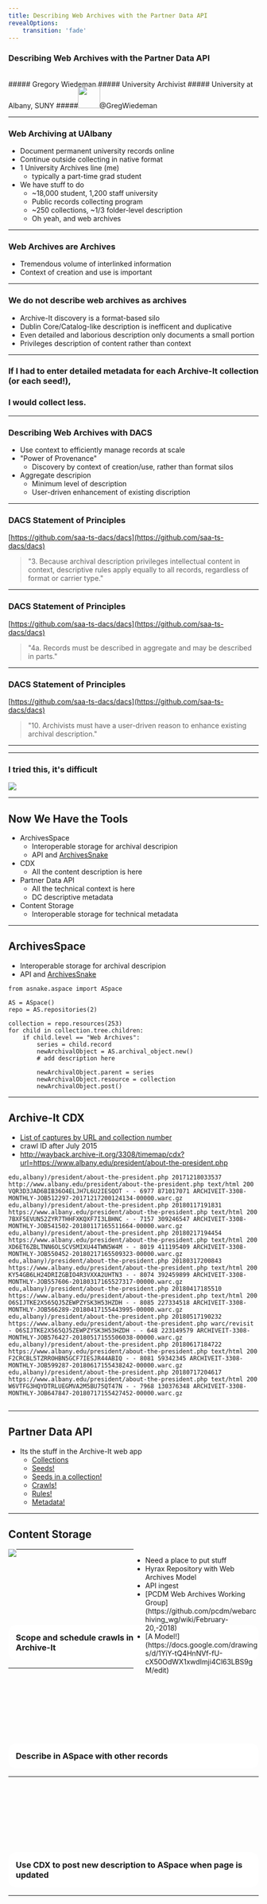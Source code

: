```yaml
---
title: Describing Web Archives with the Partner Data API
revealOptions:
    transition: 'fade'
---
```

<style>
#fLeft {float: left; max-width: 50%;}
#fRight {float: right; max-width: 50%;}
#smallLink {font-size: 18px;}
.whitebg {background-color: #fff; margin-top: 30% !important; padding: 15px !important; border-radius: 15px;}
</style>

### Describing Web Archives with the Partner Data API
<br/>
##### Gregory Wiedeman
##### University Archivist
##### University at Albany, SUNY
##### <img src="img-saa16/twitter.png" style="margin: -5px; background: none; border: none; box-shadow: none;" width="45px" /> @GregWiedeman


---

### Web Archiving at UAlbany

* Document permanent university records online
* Continue outside collecting in native format
* 1 University Archives line (me)
    * typically a part-time grad student
* We have stuff to do
    * ~18,000 student, 1,200 staff university
    * Public records collecting program
    * ~250 collections, ~1/3 folder-level description
    * Oh yeah, and web archives <!-- .element: class="fragment" data-fragment-index="1" -->

---

### Web Archives are Archives

* Tremendous volume of interlinked information
* Context of creation and use is important
	
---

### We do not describe web archives as archives

* Archive-It discovery is a format-based silo
* Dublin Core/Catalog-like description is inefficent and duplicative
* Even detailed and laborious description only documents a small portion
* Privileges description of content rather than context
    
---

### If I had to enter detailed metadata for each Archive-It collection (or each seed!),

### I would collect less. <!-- .element: class="fragment" data-fragment-index="1" -->

---

### Describing Web Archives with DACS

* Use context to efficiently manage records at scale
* "Power of Provenance"
    * Discovery by context of creation/use, rather than format silos
* Aggregate descripion
    * Minimum  level of description
    * User-driven enhancement of existing discription

---

### DACS Statement of Principles 

[https://github.com/saa-ts-dacs/dacs](https://github.com/saa-ts-dacs/dacs) 

> "3. Because archival description privileges intellectual content in context, descriptive rules apply equally to all records, regardless of format or carrier type."

---

### DACS Statement of Principles 

[https://github.com/saa-ts-dacs/dacs](https://github.com/saa-ts-dacs/dacs) 

> "4a. Records must be described in aggregate and may be described in parts."

---

### DACS Statement of Principles 

[https://github.com/saa-ts-dacs/dacs](https://github.com/saa-ts-dacs/dacs) 

> "10. Archivists must have a user-driven reason to enhance existing archival description."

---

<!-- .slide: data-background="img/webArchContext.png" -->

---

### I tried this, it's difficult

<img src="img-saa16/ASpace-dfd.png"/>

---

## Now We Have the Tools

* ArchivesSpace
    * Interoperable storage for archival descripion
    * API and [ArchivesSnake](https://github.com/archivesspace-labs/ArchivesSnake)
* CDX
    * All the content description is here
* Partner Data API
    * All the technical context is here
    * DC descriptive metadata
* Content Storage
    * Interoperable storage for technical metadata
    
---

## ArchivesSpace

* Interoperable storage for archival descripion
* API and [ArchivesSnake](https://github.com/archivesspace-labs/ArchivesSnake)

```
from asnake.aspace import ASpace

AS = ASpace()
repo = AS.repositories(2)

collection = repo.resources(253)
for child in collection.tree.children:
    if child.level == "Web Archives":
        series = child.record
        newArchivalObject = AS.archival_object.new()
        # add description here
        
        newArchivalObject.parent = series
        newArchivalObject.resource = collection
        newArchivalObject.post()
```

---

## Archive-It CDX

* [List of captures by URL and collection number](https://support.archive-it.org/hc/en-us/articles/115001790023-Access-Archive-It-s-Wayback-index-with-the-CDX-C-API)
* crawl ID after July 2015
* <a id="smallLink" href="http://wayback.archive-it.org/3308/timemap/cdx?url=https://www.albany.edu/president/about-the-president.php">http://wayback.archive-it.org/3308/timemap/cdx?url=https://www.albany.edu/president/about-the-president.php</a>

```
edu,albany)/president/about-the-president.php 20171218033537 http://www.albany.edu/president/about-the-president.php text/html 200 VQR3D3JAD6BIB36O4ELJH7L6U2IESQOT - - 6977 871017071 ARCHIVEIT-3308-MONTHLY-JOB512297-20171217200124134-00000.warc.gz
edu,albany)/president/about-the-president.php 20180117191831 https://www.albany.edu/president/about-the-president.php text/html 200 7BXF5EVUN52ZYR7THHFXKQXF7I3LBHNC - - 7157 309246547 ARCHIVEIT-3308-MONTHLY-JOB541502-20180117165511664-00000.warc.gz
edu,albany)/president/about-the-president.php 20180217194454 https://www.albany.edu/president/about-the-president.php text/html 200 XD6ET6ZBLTNN6OLSCVSMIXU44TWN5W4M - - 8019 411195409 ARCHIVEIT-3308-MONTHLY-JOB550452-20180217165509323-00000.warc.gz
edu,albany)/president/about-the-president.php 20180317200843 https://www.albany.edu/president/about-the-president.php text/html 200 KY54GB6LH24DRIZGBIO4R3VXXA2UHTN3 - - 8074 392459899 ARCHIVEIT-3308-MONTHLY-JOB557606-20180317165527317-00000.warc.gz
edu,albany)/president/about-the-president.php 20180417185510 https://www.albany.edu/president/about-the-president.php text/html 200 O6SIJTKE2X565QJ5ZEWPZYSK3H53HZDH - - 8085 227334518 ARCHIVEIT-3308-MONTHLY-JOB566289-20180417155443995-00000.warc.gz
edu,albany)/president/about-the-president.php 20180517190232 https://www.albany.edu/president/about-the-president.php warc/revisit - O6SIJTKE2X565QJ5ZEWPZYSK3H53HZDH - - 648 223149579 ARCHIVEIT-3308-MONTHLY-JOB576427-20180517155506038-00000.warc.gz
edu,albany)/president/about-the-president.php 20180617184722 https://www.albany.edu/president/about-the-president.php text/html 200 F2CRCBL5TZRROHBN5GCF7IESJR44ABIQ - - 8081 59342345 ARCHIVEIT-3308-MONTHLY-JOB599287-20180617155438242-00000.warc.gz
edu,albany)/president/about-the-president.php 20180717204617 https://www.albany.edu/president/about-the-president.php text/html 200 W6VTFG3HQYDTRLUEGMVA2M5BU75QT47N - - 7968 130376348 ARCHIVEIT-3308-MONTHLY-JOB647847-20180717155427452-00000.warc.gz


```

---

## Partner Data API

* Its the stuff in the Archive-It web app
    * [Collections](https://partner.archive-it.org/api/collection?id=7082)
    * [Seeds!](https://partner.archive-it.org/api/seed/1020827)
    * [Seeds in a collection!](https://partner.archive-it.org/api/seed?collection=6372)
    * [Crawls!](https://partner.archive-it.org/api/crawl_job/303101)
    * [Rules!](https://partner.archive-it.org/api/scope_rule?collection=6372)
    * [Metadata!](https://partner.archive-it.org/api/seed?collection=3721)

---

## Content Storage

<div id="fLeft">
<img src="img/webArchivesAspace.png"/>
</div>
<div id="fRight">
<ul>
<li>Need a place to put stuff</li>
<li>Hyrax Repository with Web Archives Model</li>
<li>API ingest</li>
<li>[PCDM Web Archives Working Group](https://github.com/pcdm/webarchiving_wg/wiki/February-20,-2018)</li>
<li>[A Model!](https://docs.google.com/drawings/d/1YiY-tQ4HnNVf-fU-cX50OdWX1xwdImji4Cl63LBS9gM/edit)</li>
</ul>
</div>

    
---

<!-- .slide: data-background="img/dwa1.png" -->
<h3 class="whitebg">Scope and schedule crawls in Archive-It</h3>

---

<!-- .slide: data-background="img/dwa2.png" -->
<h3 class="whitebg">Describe in ASpace with other records</h3>

---

<!-- .slide: data-background="img/dwa3.png" -->
<h3 class="whitebg">Use CDX to post new description to ASpace when page is updated</h3>

---

<!-- .slide: data-background="img/dwa4.png" -->
<h3 class="whitebg">Download WARCS with WASAPI?</h3>

---

<!-- .slide: data-background="img/dwa5.png" -->
<h3 class="whitebg">Get crawl and scoping rules</h3>

---

<!-- .slide: data-background="img/dwa6.png" -->
<h3 class="whitebg">Make all this discoverable</h3>

---

## Two Processes

1. Create ArchivesSpace records from CDX
    * Standard method of defining Web Archives actionably in ASpace
    * ASpace Plugin or exterior API process
        
2. Create content records for each capture from Partner Data API
    * Need a standard data model
    * Need a system agnostic process
    
---

### I need help!

* More use cases!
* Need to define basic standard practices
* Describing Web Archives Interest Group?
    * [https://bit.ly/ELsNXC](https://docs.google.com/forms/d/e/1FAIpQLSdfx4qtXYrizbSwR1Uk8OxJS7p9JrRy3JOEAA4ooAOkHnKbrg/viewform?usp=sf_link)

* Slides: [http://www.gregwiedeman.com/ait2018.html](http://www.gregwiedeman.com/ait2018.html)
* Code: [https://github.com/UAlbanyArchives/describingWebArchives](https://github.com/UAlbanyArchives/describingWebArchives)
* DACS Principles: [https://github.com/saa-ts-dacs/dacs](https://github.com/saa-ts-dacs/dacs)

